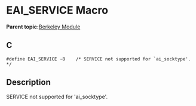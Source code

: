 # EAI\_SERVICE Macro

**Parent topic:**[Berkeley Module](GUID-5F35C98C-EC8E-40FF-9B62-3B31D508F820.md)

## C

```
#define EAI_SERVICE -8    /* SERVICE not supported for `ai_socktype'.  */
```

## Description

SERVICE not supported for 'ai\_socktype'.

